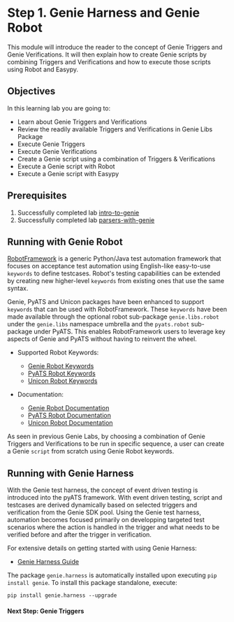 # Step 1. Genie Harness and Genie Robot


This module will introduce the reader to the concept of Genie Triggers and Genie Verifications. It will then explain how to create Genie scripts by combining Triggers and Verifications and how to execute those scripts using Robot and Easypy.


## Objectives

In this learning lab you are going to:

* Learn about Genie Triggers and Verifications
* Review the readily available Triggers and Verifications in Genie Libs Package
* Execute Genie Triggers
* Execute Genie Verifications
* Create a Genie script using a combination of Triggers & Verifications
* Execute a Genie script with Robot
* Execute a Genie script with Easypy


## Prerequisites

1. Successfully completed lab [intro-to-genie](https://github.com/CiscoDevNet/pyats-labs/tree/master/labs/intro-to-genie)
2. Successfully completed lab [parsers-with-genie](https://github.com/CiscoDevNet/pyats-labs/tree/master/labs/parsers-with-genie)


## Running with Genie Robot

[RobotFramework](http://robotframework.org/) is a generic Python/Java test automation framework that focuses on acceptance test automation using English-like easy-to-use `keywords` to define testcases. Robot's testing capabilities can be extended by creating new higher-level `keywords` from existing ones that use the same syntax.

Genie, PyATS and Unicon packages have been enhanced to support `keywords` that can be used with RobotFramework. These `keywords` have been made available through the optional robot sub-package `genie.libs.robot` under the `genie.libs` namespace umbrella and the `pyats.robot` sub-package under PyATS. This enables RobotFramework users to leverage key aspects of Genie and PyATS without having to reinvent the wheel.

* Supported Robot Keywords:
	- [Genie Robot Keywords](https://pubhub.devnetcloud.com/media/pyats-packages/docs/genie/robot.html)
	- [PyATS Robot Keywords](https://pubhub.devnetcloud.com/media/pyats/docs/robot.html)
	- [Unicon Robot Keywords](https://pubhub.devnetcloud.com/media/pyats-packages/docs/unicon/robot.html)

* Documentation:
	- [Genie Robot Documentation](https://pubhub.devnetcloud.com/media/pyats-packages/docs/genie/robot/index.html)
	- [PyATS Robot Documentation](https://pubhub.devnetcloud.com/media/pyats/docs/robot/index.html)
	- [Unicon Robot Documentation](https://pubhub.devnetcloud.com/media/pyats-packages/docs/unicon/robot/index.html)

As seen in previous Genie Labs, by choosing a combination of Genie Triggers and Verifications to be run in specific sequence, a user can create a Genie `script` from scratch using Genie Robot keywords.


## Running with Genie Harness

With the Genie test harness, the concept of event driven testing is introduced into the pyATS framework. With event driven testing, script and testcases are derived dynamically based on selected triggers and verification from the Genie SDK pool. Using the Genie test harness, automation becomes focused primarily on developping targeted test scenarios where the action is handled in the trigger and what needs to be verified before and after the trigger in verification.

For extensive details on getting started with using Genie Harness:
- [Genie Harness Guide](https://pubhub.devnetcloud.com/media/pyats-packages/docs/genie/harness/index.html)

The package `genie.harness` is automatically installed upon executing `pip install genie`. To install this package standalone, execute:

```
pip install genie.harness --upgrade
```


#### Next Step: Genie Triggers
